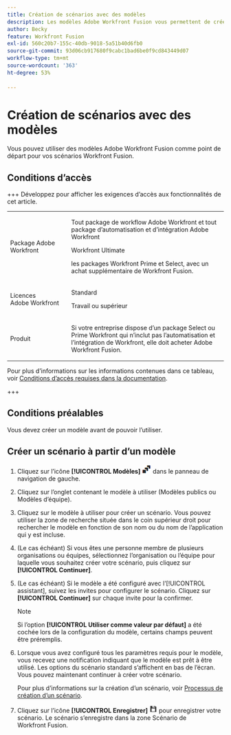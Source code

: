 ```yaml
---
title: Création de scénarios avec des modèles
description: Les modèles Adobe Workfront Fusion vous permettent de créer et d’utiliser des modèles existants comme point de départ pour vos scénarios Workfront Fusion.
author: Becky
feature: Workfront Fusion
exl-id: 560c20b7-155c-40db-9018-5a51b40d6fb0
source-git-commit: 93d06cb917680f9cabc1bad6be0f9cd843449d07
workflow-type: tm+mt
source-wordcount: '363'
ht-degree: 53%

---
```


# Création de scénarios avec des modèles

Vous pouvez utiliser des modèles Adobe Workfront Fusion comme point de départ pour vos scénarios Workfront Fusion.

## Conditions d’accès

+++ Développez pour afficher les exigences d’accès aux fonctionnalités de cet article.

<table style="table-layout:auto">
 <col> 
 <col> 
 <tbody> 
  <tr> 
   <td role="rowheader">Package Adobe Workfront</td> 
   <td> <p>Tout package de workflow Adobe Workfront et tout package d’automatisation et d’intégration Adobe Workfront</p><p>Workfront Ultimate</p><p>les packages Workfront Prime et Select, avec un achat supplémentaire de Workfront Fusion.</p> </td> 
  </tr> 
  <tr data-mc-conditions=""> 
   <td role="rowheader">Licences Adobe Workfront</td> 
   <td> <p>Standard</p><p>Travail ou supérieur</p> </td> 
  </tr> 
  <tr> 
   <td role="rowheader">Produit</td> 
   <td>
   <p>Si votre entreprise dispose d’un package Select ou Prime Workfront qui n’inclut pas l’automatisation et l’intégration de Workfront, elle doit acheter Adobe Workfront Fusion.</li></ul>
   </td> 
  </tr>
 </tbody> 
</table>

Pour plus d’informations sur les informations contenues dans ce tableau, voir [Conditions d’accès requises dans la documentation](/help/workfront-fusion/references/licenses-and-roles/access-level-requirements-in-documentation.md).

+++

## Conditions préalables

Vous devez créer un modèle avant de pouvoir l’utiliser.

## Créer un scénario à partir d’un modèle

1. Cliquez sur l’icône **[!UICONTROL Modèles]** ![Icône Modèles](assets/templates-icon.png) dans le panneau de navigation de gauche.
1. Cliquez sur l’onglet contenant le modèle à utiliser (Modèles publics ou Modèles d’équipe).
1. Cliquez sur le modèle à utiliser pour créer un scénario. Vous pouvez utiliser la zone de recherche située dans le coin supérieur droit pour rechercher le modèle en fonction de son nom ou du nom de l’application qui y est incluse.
1. (Le cas échéant) Si vous êtes une personne membre de plusieurs organisations ou équipes, sélectionnez l’organisation ou l’équipe pour laquelle vous souhaitez créer votre scénario, puis cliquez sur **[!UICONTROL Continuer]**.
1. (Le cas échéant) Si le modèle a été configuré avec l’[!UICONTROL assistant], suivez les invites pour configurer le scénario. Cliquez sur **[!UICONTROL Continuer]** sur chaque invite pour la confirmer.

   >[!NOTE]
   >
   >Si l’option **[!UICONTROL Utiliser comme valeur par défaut]** a été cochée lors de la configuration du modèle, certains champs peuvent être préremplis.

1. Lorsque vous avez configuré tous les paramètres requis pour le modèle, vous recevez une notification indiquant que le modèle est prêt à être utilisé. Les options du scénario standard s’affichent en bas de l’écran. Vous pouvez maintenant continuer à créer votre scénario.

   Pour plus d’informations sur la création d’un scénario, voir [Processus de création d’un scénario](/help/workfront-fusion/create-scenarios/plan-a-scenario/create-a-scenario-workflow.md).

1. Cliquez sur l’icône **[!UICONTROL Enregistrer]** ![Icône Enregistrer](assets/save-icon.png) pour enregistrer votre scénario. Le scénario s’enregistre dans la zone Scénario de Workfront Fusion.

